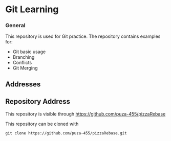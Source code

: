 # Git Learning

### General

This repository is used for Git practice. The repository contains examples for:

- Git basic usage
- Branching
- Conflicts
- Git Merging

## Addresses

## Repository Address

This repository is visible through https://github.com/puza-455/pizzaRebase

This repository can be cloned with

```
git clone https://github.com/puza-455/pizzaRebase.git
```